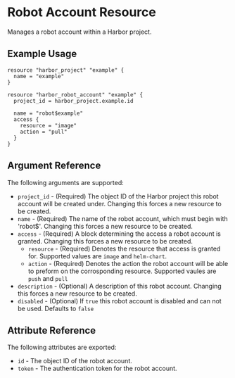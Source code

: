 # Robot Account Resource

Manages a robot account within a Harbor project.

## Example Usage

```hcl
resource "harbor_project" "example" {
  name = "example"
}

resource "harbor_robot_account" "example" {
  project_id = harbor_project.example.id

  name = "robot$example"
  access {
    resource = "image"
    action = "pull"
  }
}
```

## Argument Reference

The following arguments are supported:

* `project_id` - (Required) The object ID of the Harbor project this robot account
will be created under. Changing this forces a new resource to be created.
* `name` - (Required) The name of the robot account, which must begin with 'robot$'.
Changing this forces a new resource to be created.
* `access` - (Required) A block determining the access a robot account is granted.
Changing this forces a new resource to be created.
  * `resource` - (Required) Denotes the resource that access is granted for.
Supported values are `image` and `helm-chart`.
  * `action` - (Required) Denotes the action the robot account will be able to
preform on the corrosponding resource. Supported vaules are `push` and `pull`
* `description` - (Optional) A description of this robot account.
Changing this forces a new resource to be created.
* `disabled` - (Optional) If `true` this robot account is disabled and can not
be used. Defaults to `false`

## Attribute Reference

The following attributes are exported:

* `id` - The object ID of the robot account.
* `token` - The authentication token for the robot account.
